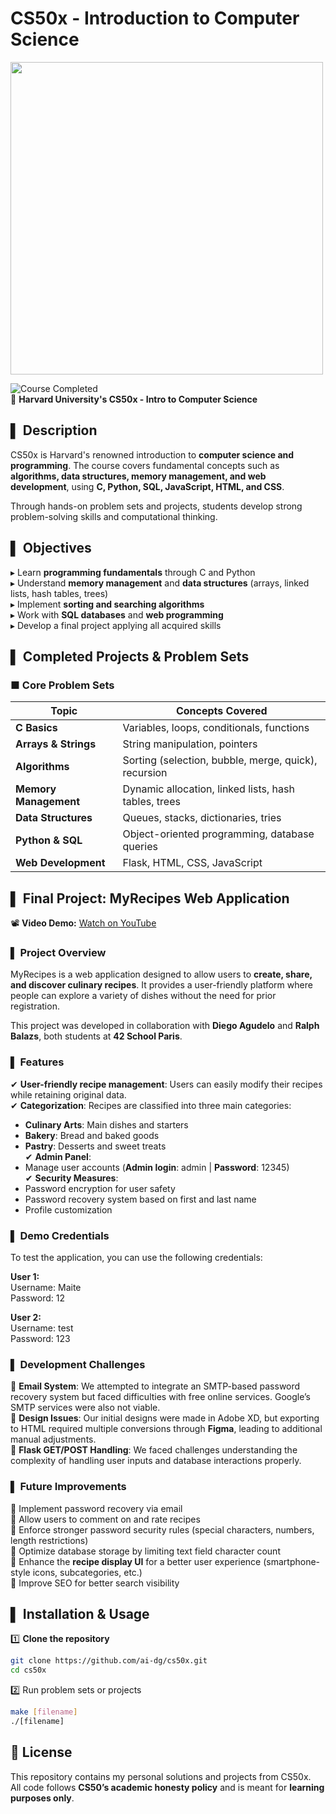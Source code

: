 # CS50x - Introduction to Computer Science

<img src="https://cs50.harvard.edu/images/cs50x.png" width="500">

![Course Completed](https://img.shields.io/badge/Completed-✅-brightgreen)  
📌 **Harvard University's CS50x - Intro to Computer Science**  

## ▌ Description
CS50x is Harvard's renowned introduction to **computer science and programming**. The course covers fundamental concepts such as **algorithms, data structures, memory management, and web development**, using **C, Python, SQL, JavaScript, HTML, and CSS**.  

Through hands-on problem sets and projects, students develop strong problem-solving skills and computational thinking.

## ▌ Objectives
▸ Learn **programming fundamentals** through C and Python  
▸ Understand **memory management** and **data structures** (arrays, linked lists, hash tables, trees)  
▸ Implement **sorting and searching algorithms**  
▸ Work with **SQL databases** and **web programming**  
▸ Develop a final project applying all acquired skills  

## ▌ Completed Projects & Problem Sets
### ■ **Core Problem Sets**
| Topic | Concepts Covered |
|------------------|----------------|
| **C Basics** | Variables, loops, conditionals, functions |
| **Arrays & Strings** | String manipulation, pointers |
| **Algorithms** | Sorting (selection, bubble, merge, quick), recursion |
| **Memory Management** | Dynamic allocation, linked lists, hash tables, trees |
| **Data Structures** | Queues, stacks, dictionaries, tries |
| **Python & SQL** | Object-oriented programming, database queries |
| **Web Development** | Flask, HTML, CSS, JavaScript |

## ▌ Final Project: MyRecipes Web Application

📽 **Video Demo:** [Watch on YouTube](https://youtu.be/c2erWba9aRU)  

### ▌ Project Overview
MyRecipes is a web application designed to allow users to **create, share, and discover culinary recipes**. It provides a user-friendly platform where people can explore a variety of dishes without the need for prior registration.  

This project was developed in collaboration with **Diego Agudelo** and **Ralph Balazs**, both students at **42 School Paris**.

### ▌ Features
✔ **User-friendly recipe management**: Users can easily modify their recipes while retaining original data.  
✔ **Categorization**: Recipes are classified into three main categories:
   - **Culinary Arts**: Main dishes and starters  
   - **Bakery**: Bread and baked goods  
   - **Pastry**: Desserts and sweet treats  
✔ **Admin Panel**:  
   - Manage user accounts (**Admin login**: admin | **Password**: 12345)  
✔ **Security Measures**:  
   - Password encryption for user safety  
   - Password recovery system based on first and last name  
   - Profile customization  

### ▌ Demo Credentials  
To test the application, you can use the following credentials:  

**User 1:**  
Username: Maite  
Password: 12  

**User 2:**  
Username: test  
Password: 123  

### ▌ Development Challenges  
🔴 **Email System**: We attempted to integrate an SMTP-based password recovery system but faced difficulties with free online services. Google’s SMTP services were also not viable.  
🔴 **Design Issues**: Our initial designs were made in Adobe XD, but exporting to HTML required multiple conversions through **Figma**, leading to additional manual adjustments.  
🔴 **Flask GET/POST Handling**: We faced challenges understanding the complexity of handling user inputs and database interactions properly.  

### ▌ Future Improvements  
🔹 Implement password recovery via email  
🔹 Allow users to comment on and rate recipes  
🔹 Enforce stronger password security rules (special characters, numbers, length restrictions)  
🔹 Optimize database storage by limiting text field character count  
🔹 Enhance the **recipe display UI** for a better user experience (smartphone-style icons, subcategories, etc.)  
🔹 Improve SEO for better search visibility  

## ▌ Installation & Usage
1️⃣ **Clone the repository**
```sh
git clone https://github.com/ai-dg/cs50x.git  
cd cs50x
```  

2️⃣ Run problem sets or projects  
```sh
make [filename]  
./[filename]  
```

## 📜 License
This repository contains my personal solutions and projects from CS50x.  
All code follows **CS50’s academic honesty policy** and is meant for **learning purposes only**.  
